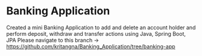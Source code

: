 # Banking Application
Created a mini Banking Application to add and delete an account holder and perform deposit, withdraw and transfer actions using Java, Spring Boot, JPA
Please navigate to this branch -> https://github.com/kritangna/Banking_Application/tree/banking-app
